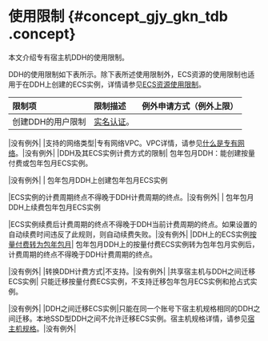 # 使用限制 {#concept_gjy_gkn_tdb .concept}

本文介绍专有宿主机DDH的使用限制。

DDH的使用限制如下表所示。除下表所述使用限制外，ECS资源的使用限制也适用于在DDH上创建的ECS实例，详情请参见[ECS资源使用限制](../../../../cn.zh-CN/产品简介/使用限制.md#)。

|限制项|限制描述|例外申请方式（例外上限）|
|:--|:---|:-----------|
|创建DDH的用户限制| [实名认证](https://help.aliyun.com/document_detail/37183.html)。

 |没有例外|
|支持的网络类型|专有网络VPC。VPC详情，请参见[什么是专有网络](../../../../cn.zh-CN/产品简介/什么是专有网络.md#)。|没有例外|
|DDH及其ECS实例计费方式的限制| 包年包月DDH：能创建按量付费或包年包月ECS实例。

 |没有例外|
| 包年包月DDH上创建包年包月ECS实例

 |ECS实例的计费周期终点不得晚于DDH计费周期的终点。|没有例外|
| 包年包月DDH上续费包年包月ECS实例

 |ECS实例续费后计费周期的终点不得晚于DDH当前计费周期的终点。如果设置的自动续费时间违反了此规则，则自动续费失败。|没有例外|
|DDH上的ECS实例[按量付费转为包年包月](../../../../cn.zh-CN/产品定价/按量付费转预付费.md#)| 包年包月DDH上的按量付费ECS实例转为包年包月实例后，计费周期的终点不得晚于DDH计费周期的终点。

 |没有例外|
|转换DDH计费方式|不支持。|没有例外|
|共享宿主机与DDH之间迁移ECS实例| 只能迁移按量付费ECS实例，不支持迁移包年包月ECS实例和抢占式实例。

 |没有例外|
|DDH之间迁移ECS实例|只能在同一个账号下宿主机规格相同的DDH之间迁移。本地SSD型DDH之间不允许迁移ECS实例。宿主机规格详情，请参见[宿主机规格](cn.zh-CN/产品简介/宿主机规格.md#)。|没有例外|


